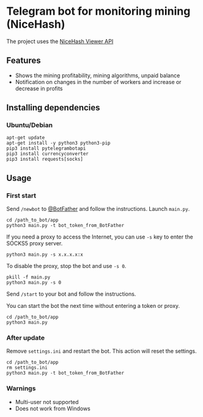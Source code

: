 # Telegram bot for monitoring mining (NiceHash)
The project uses the [NiceHash Viewer API](https://github.com/adityudhna/nicehash)

## Features
- Shows the mining profitability, mining algorithms, unpaid balance
- Notification on changes in the number of workers and increase or decrease in profits

## Installing dependencies 
### Ubuntu/Debian
```
apt-get update
apt-get install -y python3 python3-pip
pip3 install pytelegrambotapi
pip3 install currencyconverter
pip3 install requests[socks]
```

## Usage
### First start
Send ```/newbot``` to [@BotFather](https://telegram.me/BotFather) and follow the instructions.
Launch ```main.py```.
```
cd /path_to_bot/app
python3 main.py -t bot_token_from_BotFather
```
If you need a proxy to access the Internet, you can use ```-s``` key to enter the SOCKS5 proxy server.
```
python3 main.py -s x.x.x.x:x
```
To disable the proxy, stop the bot and use ```-s 0```.
```
pkill -f main.py
python3 main.py -s 0
```
Send ```/start``` to your bot and follow the instructions.

You can start the bot the next time without entering a token or proxy.
```
cd /path_to_bot/app
python3 main.py
```

### After update

Remove ```settings.ini``` and restart the bot. This action will reset the settings.
```
cd /path_to_bot/app
rm settings.ini
python3 main.py -t bot_token_from_BotFather
```

### Warnings
- Multi-user not supported
- Does not work from Windows
